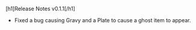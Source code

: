 [h1]Release Notes v0.1.1[/h1]

- Fixed a bug causing Gravy and a Plate to cause a ghost item to appear.